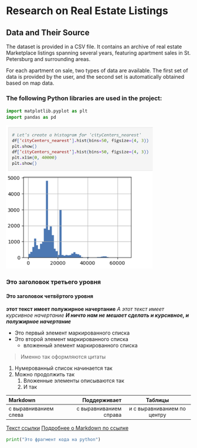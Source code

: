# Research on Real Estate Listings
## Data and Their Source

The dataset is provided in a CSV file. It contains an archive of real estate Marketplace listings spanning several years, featuring apartment sales in St. Petersburg and surrounding areas.

For each apartment on sale, two types of data are available. The first set of data is provided by the user, and the second set is automatically obtained based on map data.

### The following Python libraries are used in the project:
```python
import matplotlib.pyplot as plt
import pandas as pd
``` 

<img src="https://github.com/IVKovalev/data_analytics/blob/main/exploratory_data_analysis/screenshot.PNG" alt="Скриншот" width="400"/>

### Это заголовок третьего уровня
#### Это заголовок четвёртого уровня

**этот текст имеет полужирное начертание**
*А этот текст имеет курсивное начертание*
***И ничто нам не мешает сделать и курсивное, и полужирное начертание***

- Это первый элемент маркированного списка
- Это второй элемент маркированного списка
    - вложенный элемент маркированного списка

> Именно так оформляются цитаты 

1. Нумерованный список начинается так
2. Можно продолжить так
    1. Вложенные элементы описываются так
    2. И так

| Markdown              | Поддерживает           | Таблицы                     |
| :-------------------- | ---------------------: |:---------------------------:|
| с выравниванием слева | с выравниванием справа | и с выравниванием по центру |

[Текст ссылки](адрес://ссылки.здесь "Заголовок ссылки")
[Подробнее о Markdown по ссылке](https://daringfireball.net/projects/markdown/)

```python
print("Это фрагмент кода на python")
``` 
